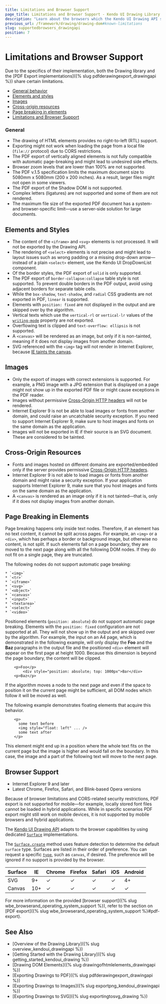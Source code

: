 ```yaml
---
title: Limitations and Browser Support
page_title: Limitations and Browser Support - Kendo UI Drawing Library
description: "Learn about the browsers which the Kendo UI Drawing API supports."
previous_url: /framework/drawing/drawing-dom#known-limitations
slug: supportedbrowsers_drawingapi
position: 7
---
```


# Limitations and Browser Support

Due to the specifics of their implementation, both the Drawing library and the [PDF Export implementations]({% slug pdfderawingexport_drawingapi %}) share certain limitations.

* [General behavior](#general-behavior)
* [Elements and styles](#elements-and-styles)
* [Images](#images)
* [Cross-origin resources](#cross-origin-resources)
* [Page breaking in elements](#page-breaking-in-elements)
* [Limitations and Browser Support](#supported-browsers)

### General

- The drawing of HTML elements provides no right-to-left (RTL) support.
- Exporting might not work when loading the page from a local file (`file://` protocol) due to CORS restrictions.
- The PDF export of vertically aligned elements is not fully compatible with automatic page-breaking and might lead to undesired side effects.
- Browser zoom levels that are lower than 100% are not supported.
- The PDF v.1.5 specification limits the maximum document size to 5080mm x 5080mm (200 x 200 inches). As a result, larger files might not open in some viewers.
- The PDF export of the Shadow DOM is not supported.
- Complex letters (ligatures) are not supported and some of them are not rendered.
- The maximum file size of the exported PDF document has a system- and browser-specific limit&mdash;use a server-side solution for large documents.

## Elements and Styles

- The content of the `<iframe>` and `<svg>` elements is not processed. It will not be exported by the Drawing API.
- The rendering of `<select>` elements is not precise and might lead to layout issues such as wrong padding or a missing drop-down arrow&mdash;instead of a plain `<select>` element, use the Kendo UI DropDownList component.
- Of the border styles, the PDF export of `solid` is only supported.
- The PDF export of `border-collapse:collapse` table style is not supported. To prevent double borders in the PDF output, avoid using adjacent borders for separate table cells.
- While the `box-shadow`, `text-shadow`, and `radial` CSS gradients are not exported in PDF, `linear` is supported.
- Elements with `position: fixed` are not displayed in the output and are skipped over by the algorithm.
- Vertical texts which use the `vertical-rl` or `vertical-lr` values of the [`writing-mode`](https://developer.mozilla.org/en-US/docs/Web/CSS/writing-mode) property are not exported.
- Overflowing text is clipped and `text-overflow: ellipsis` is not supported.
- A `<canvas>` will be rendered as an image, but only if it is non-tainted, meaning if it does not display images from another domain.
- SVG referenced with the `<img>` tag will not render in Internet Explorer, because [IE taints the canvas](http://stackoverflow.com/questions/31484379/ie-canvas-datauri-security-error).

## Images

- Only the export of images with correct extensions is supported. For example, a PNG image with a JPG extension that is displayed on a page might not show up in the exported PDF file or might cause exceptions in the PDF reader.
- Images without permissive [Cross-Origin HTTP headers](https://developer.mozilla.org/en-US/docs/Web/HTML/CORS_enabled_image) will not be rendered.
- Internet Explorer 9 is not be able to load images or fonts from another domain, and could raise an uncatchable security exception. If you need to support Internet Explorer 9, make sure to host images and fonts on the same domain as the application.
- Images will not be exported in IE if their source is an SVG document. These are considered to be tainted.

## Cross-Origin Resources

- Fonts and images hosted on different domains are exported/embedded only if the server provides permissive [Cross-Origin HTTP headers](https://developer.mozilla.org/en-US/docs/Web/HTML/CORS_enabled_image).
- Internet Explorer 9 is not able to load images or fonts from another domain and might raise a security exception. If your application supports Internet Explorer 9, make sure that you host images and fonts on the same domain as the application.
- A `<canvas>` is rendered as an image only if it is not tainted&mdash;that is, only if it does not display images from another domain.

## Page Breaking in Elements

Page breaking happens only inside text nodes. Therefore, if an element has no text content, it cannot be split across pages. For example, an `<img>` or a `<div>`, which has perhaps a border or background image, but otherwise no content, is not split. If such elements fall on a page boundary, they are moved to the next page along with all the following DOM nodes. If they do not fit on a single page, they are truncated.

The following nodes do not support automatic page breaking:

    * `<img>`
    * `<tr>`
    * `<iframe>`
    * `<svg>`
    * `<object>`
    * `<canvas>`
    * `<input>`
    * `<textarea>`
    * `<select>`
    * `<video>`

 Positioned elements (`position: absolute`) do not support automatic page breaking. Elements with the `position: fixed` configuration are not supported at all. They will not show up in the output and are skipped over by the algorithm. For example, the input on an A4 page, which is demonstrated in the following example, will only display the **Foo** and the **Baz** paragraphs in the output file and the positioned `<div>` element will appear on the first page at height 1000. Because this dimension is beyond the page boundary, the content will be clipped.

```
    <p>Foo</p>
        <div style="position: absolute; top: 1000px">Bar</div>
    <p>Baz</p>
```

If the algorithm moves a node to the next page and even if the space to position it on the current page might be sufficient, all DOM nodes which follow it will be moved as well.

The following example demonstrates floating elements that acquire this behavior.

```
    <p>
      some text before
      <img style="float: left" ... />
      some text after
    </p>
```

This element might end up in a position where the whole text fits on the current page but the image is higher and would fall on the boundary. In this case, the image and a part of the following text will move to the next page.

## Browser Support

* Internet Explorer 9 and later
* Latest Chrome, Firefox, Safari, and Blink-based Opera versions

Because of browser limitations and CORS-related security restrictions, PDF export is not supported for mobile&mdash;for example, locally stored font files cannot be loaded in hybrid applications. While in specific scenarios PDF export might still work on mobile devices, it is not supported by mobile browsers and hybrid applications.

The [Kendo UI Drawing API](https://demos.telerik.com/kendo-ui/drawing/index) adapts to the browser capabilities by using dedicated [`Surface`](/api/dataviz/drawing/surface) implementations.

The [`Surface.create`](/api/dataviz/drawing/surface#create) method uses feature detection to determine the default `surface` type. Surfaces are listed in their order of preference. You can request a specific [`type`](/api/dataviz/drawing/surface#configuration-type), such as `canvas`, if desired. The preference will be ignored if no support is provided by the browser.

| Surface | IE   | Chrome| Firefox | Safari | iOS | Android
| ---     | ---  | ---   | ---     | ---    | --- | ---
| SVG     | 9+   | ✓     | ✓       | ✓      | ✓   | 4+
| Canvas  | 10+  | ✓     | ✓       | ✓      | ✓   | ✓

For more information on the provided [browser support]({% slug wbe_browserand_operating_system_support %}), refer to the section on [PDF export]({% slug wbe_browserand_operating_system_support %}#pdf-export).

## See Also

* [Overview of the Drawing Library]({% slug overview_kendoui_drawingapi %})
* [Getting Started with the Drawing Library]({% slug getting_started_kendoui_drawing %})
* [Drawing DOM Elements]({% slug drawingofhtmlelements_drawingapi %})
* [Exporting Drawings to PDF]({% slug pdfderawingexport_drawingapi %})
* [Exporting Drawings to Images]({% slug exportpng_kendoui_drawingapi %})
* [Exporting Drawings to SVG]({% slug exportingtosvg_drawing %})
